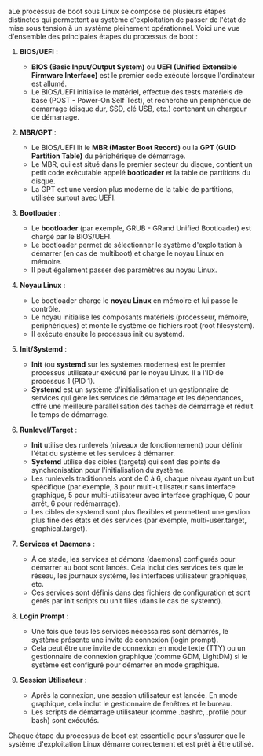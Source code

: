 aLe processus de boot sous Linux se compose de plusieurs étapes distinctes qui permettent au système d'exploitation de passer de l'état de mise sous tension à un système pleinement opérationnel. Voici une vue d'ensemble des principales étapes du processus de boot :

1. **BIOS/UEFI** :
   - **BIOS (Basic Input/Output System)** ou **UEFI (Unified Extensible Firmware Interface)** est le premier code exécuté lorsque l'ordinateur est allumé.
   - Le BIOS/UEFI initialise le matériel, effectue des tests matériels de base (POST - Power-On Self Test), et recherche un périphérique de démarrage (disque dur, SSD, clé USB, etc.) contenant un chargeur de démarrage.

2. **MBR/GPT** :
   - Le BIOS/UEFI lit le **MBR (Master Boot Record)** ou la **GPT (GUID Partition Table)** du périphérique de démarrage.
   - Le MBR, qui est situé dans le premier secteur du disque, contient un petit code exécutable appelé **bootloader** et la table de partitions du disque.
   - La GPT est une version plus moderne de la table de partitions, utilisée surtout avec UEFI.

3. **Bootloader** :
   - Le **bootloader** (par exemple, GRUB - GRand Unified Bootloader) est chargé par le BIOS/UEFI.
   - Le bootloader permet de sélectionner le système d'exploitation à démarrer (en cas de multiboot) et charge le noyau Linux en mémoire.
   - Il peut également passer des paramètres au noyau Linux.

4. **Noyau Linux** :
   - Le bootloader charge le **noyau Linux** en mémoire et lui passe le contrôle.
   - Le noyau initialise les composants matériels (processeur, mémoire, périphériques) et monte le système de fichiers root (root filesystem).
   - Il exécute ensuite le processus init ou systemd.

5. **Init/Systemd** :
   - **Init** (ou **systemd** sur les systèmes modernes) est le premier processus utilisateur exécuté par le noyau Linux. Il a l'ID de processus 1 (PID 1).
   - **Systemd** est un système d'initialisation et un gestionnaire de services qui gère les services de démarrage et les dépendances, offre une meilleure parallélisation des tâches de démarrage et réduit le temps de démarrage.

6. **Runlevel/Target** :
   - **Init** utilise des runlevels (niveaux de fonctionnement) pour définir l'état du système et les services à démarrer.
   - **Systemd** utilise des cibles (targets) qui sont des points de synchronisation pour l'initialisation du système.
   - Les runlevels traditionnels vont de 0 à 6, chaque niveau ayant un but spécifique (par exemple, 3 pour multi-utilisateur sans interface graphique, 5 pour multi-utilisateur avec interface graphique, 0 pour arrêt, 6 pour redémarrage).
   - Les cibles de systemd sont plus flexibles et permettent une gestion plus fine des états et des services (par exemple, multi-user.target, graphical.target).

7. **Services et Daemons** :
   - À ce stade, les services et démons (daemons) configurés pour démarrer au boot sont lancés. Cela inclut des services tels que le réseau, les journaux système, les interfaces utilisateur graphiques, etc.
   - Ces services sont définis dans des fichiers de configuration et sont gérés par init scripts ou unit files (dans le cas de systemd).

8. **Login Prompt** :
   - Une fois que tous les services nécessaires sont démarrés, le système présente une invite de connexion (login prompt).
   - Cela peut être une invite de connexion en mode texte (TTY) ou un gestionnaire de connexion graphique (comme GDM, LightDM) si le système est configuré pour démarrer en mode graphique.

9. **Session Utilisateur** :
   - Après la connexion, une session utilisateur est lancée. En mode graphique, cela inclut le gestionnaire de fenêtres et le bureau.
   - Les scripts de démarrage utilisateur (comme .bashrc, .profile pour bash) sont exécutés.

Chaque étape du processus de boot est essentielle pour s'assurer que le système d'exploitation Linux démarre correctement et est prêt à être utilisé.
